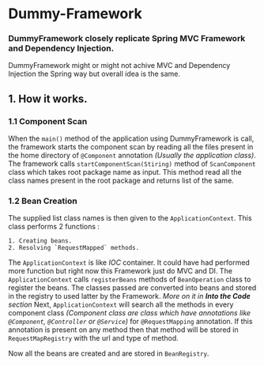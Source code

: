 # Dummy-Framework
### DummyFramework closely replicate Spring MVC Framework and Dependency Injection.

DummyFramework might or might not achive MVC and Dependency Injection the Spring way but overall idea is the same. 

## 1. How it works.

### 1.1 Component Scan
When the `main()` method of the application using DummyFramework is call, the framework starts the component scan by reading all the files present in the home directory of `@Component` annotation *(Usually the application class)*. The framework calls `startComponentScan(Stiring)` method of `ScanComponent` class which takes root package name as input.
This method read all the class names  present in the root package and returns list of the same.

### 1.2 Bean Creation
The supplied list class names is then given to the `ApplicationContext`. This class performs 2 functions :

    1. Creating beans.
    2. Resolving `RequestMapped` methods.

The `ApplicationContext` is like *IOC* container. It could have had performed more function but right now this Framework just do MVC and DI.
The `ApplicationContext` calls `registerBeans` methods of `BeanOperation` class to register the beans. The classes passed are converted into beans and stored in the registry to used latter by the Framework. *More on it in **Into the Code** section*
Next, `ApplicationContext` will search all the methods in every component class *(Component class are class which have annotations like `@Component`, `@Controller` or `@Service`)* for `@RequestMapping` annotation. If this annotation is present on any method then that method will be stored in `RequestMapRegistry` with the url and type of method.

Now all the beans are created and are stored in `BeanRegistry`.

